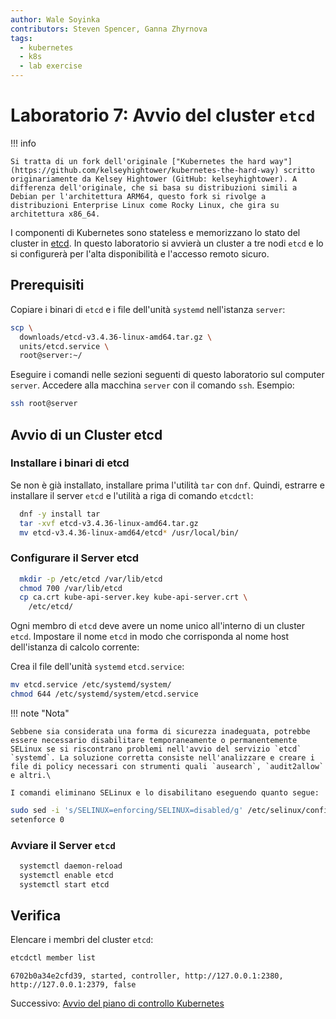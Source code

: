 ```yaml
---
author: Wale Soyinka
contributors: Steven Spencer, Ganna Zhyrnova
tags:
  - kubernetes
  - k8s
  - lab exercise
---
```


# Laboratorio 7: Avvio del cluster `etcd`

!!! info

    Si tratta di un fork dell'originale ["Kubernetes the hard way"](https://github.com/kelseyhightower/kubernetes-the-hard-way) scritto originariamente da Kelsey Hightower (GitHub: kelseyhightower). A differenza dell'originale, che si basa su distribuzioni simili a Debian per l'architettura ARM64, questo fork si rivolge a distribuzioni Enterprise Linux come Rocky Linux, che gira su architettura x86_64.

I componenti di Kubernetes sono stateless e memorizzano lo stato del cluster in [etcd](https://github.com/etcd-io/etcd). In questo laboratorio si avvierà un cluster a tre nodi `etcd` e lo si configurerà per l'alta disponibilità e l'accesso remoto sicuro.

## Prerequisiti

Copiare i binari di `etcd` e i file dell'unità `systemd` nell'istanza `server`:

```bash
scp \
  downloads/etcd-v3.4.36-linux-amd64.tar.gz \
  units/etcd.service \
  root@server:~/
```

Eseguire i comandi nelle sezioni seguenti di questo laboratorio sul computer `server`. Accedere alla macchina `server` con il comando `ssh`. Esempio:

```bash
ssh root@server
```

## Avvio di un Cluster etcd

### Installare i binari di etcd

Se non è già installato, installare prima l'utilità `tar` con `dnf`. Quindi, estrarre e installare il server `etcd` e l'utilità a riga di comando `etcdctl`:

```bash
  dnf -y install tar
  tar -xvf etcd-v3.4.36-linux-amd64.tar.gz
  mv etcd-v3.4.36-linux-amd64/etcd* /usr/local/bin/
```

### Configurare il Server etcd

```bash
  mkdir -p /etc/etcd /var/lib/etcd
  chmod 700 /var/lib/etcd
  cp ca.crt kube-api-server.key kube-api-server.crt \
    /etc/etcd/
```

Ogni membro di `etcd` deve avere un nome unico all'interno di un cluster `etcd`. Impostare il nome `etcd` in modo che corrisponda al nome host dell'istanza di calcolo corrente:

Crea il file dell'unità `systemd` `etcd.service`:

```bash
mv etcd.service /etc/systemd/system/
chmod 644 /etc/systemd/system/etcd.service
```

!!! note "Nota"

    Sebbene sia considerata una forma di sicurezza inadeguata, potrebbe essere necessario disabilitare temporaneamente o permanentemente SELinux se si riscontrano problemi nell'avvio del servizio `etcd` `systemd`. La soluzione corretta consiste nell'analizzare e creare i file di policy necessari con strumenti quali `ausearch`, `audit2allow` e altri.\
    
    I comandi eliminano SELinux e lo disabilitano eseguendo quanto segue:

  ```bash
  sudo sed -i 's/SELINUX=enforcing/SELINUX=disabled/g' /etc/selinux/config
  setenforce 0
  ```

### Avviare il Server `etcd`

```bash
  systemctl daemon-reload
  systemctl enable etcd
  systemctl start etcd
```

## Verifica

Elencare i membri del cluster `etcd`:

```bash
etcdctl member list
```

```text
6702b0a34e2cfd39, started, controller, http://127.0.0.1:2380, http://127.0.0.1:2379, false
```

Successivo: [Avvio del piano di controllo Kubernetes](lab8-bootstrapping-kubernetes-controllers.md)
